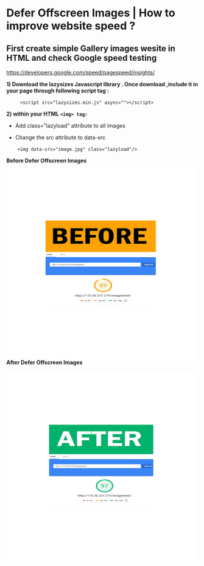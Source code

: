 # Defer Offscreen Images | How to improve website speed ?


## First create simple Gallery images wesite in HTML and check Google speed testing 

https://developers.google.com/speed/pagespeed/insights/


<b> 1) Download the lazysizes Javascript library . Once download ,include it in your page through following script tag :</b>
```
     <script src="lazysizes.min.js" async=""></script>
```
<b> 2) within your HTML ```<img> tag:``` </b>

* Add class="lazyload" attribute to all images
* Change the src attribute to data-src
 
    <!--Use data-src. And,specify lazyload class-->
```
    <img data-src="image.jpg" class="lazyload"/>
```
<b>Before Defer Offscreen Images</b>

<img style="float:left;" src="images/Before.png" height="500" width="500">

<b> After Defer Offscreen Images </b>

<img src="images/After.png" height="500" width="500">
